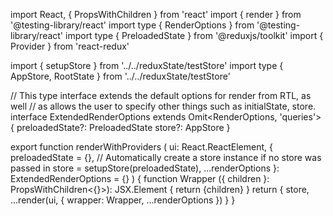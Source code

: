 import React, { PropsWithChildren } from 'react'
import { render } from '@testing-library/react'
import type { RenderOptions } from '@testing-library/react'
import type { PreloadedState } from '@reduxjs/toolkit'
import { Provider } from 'react-redux'

import { setupStore } from '../../reduxState/testStore'
import type { AppStore, RootState } from '../../reduxState/testStore'

// This type interface extends the default options for render from RTL, as well
// as allows the user to specify other things such as initialState, store.
interface ExtendedRenderOptions extends Omit<RenderOptions, 'queries'> {
  preloadedState?: PreloadedState<RootState>
  store?: AppStore
}

export function renderWithProviders (
  ui: React.ReactElement,
  {
    preloadedState = {},
    // Automatically create a store instance if no store was passed in
    store = setupStore(preloadedState),
    ...renderOptions
  }: ExtendedRenderOptions = {}
) {
  function Wrapper ({ children }: PropsWithChildren<{}>): JSX.Element {
    return <Provider store={store}> {children} </Provider>
  }
  return { store, ...render(ui, { wrapper: Wrapper, ...renderOptions }) }
}

